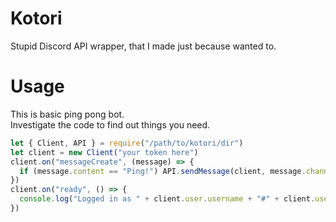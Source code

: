 # Kotori
Stupid Discord API wrapper, that I made just because wanted to.   
# Usage
This is basic ping pong bot.   
Investigate the code to find out things you need.
```js
let { Client, API } = require("/path/to/kotori/dir")
let client = new Client("your token here")
client.on("messageCreate", (message) => {
  if (message.content == "Ping!") API.sendMessage(client, message.channel_id, "Pong!")
})
client.on("ready", () => {
  console.log("Logged in as " + client.user.username + "#" + client.user.discriminator)
})
```
